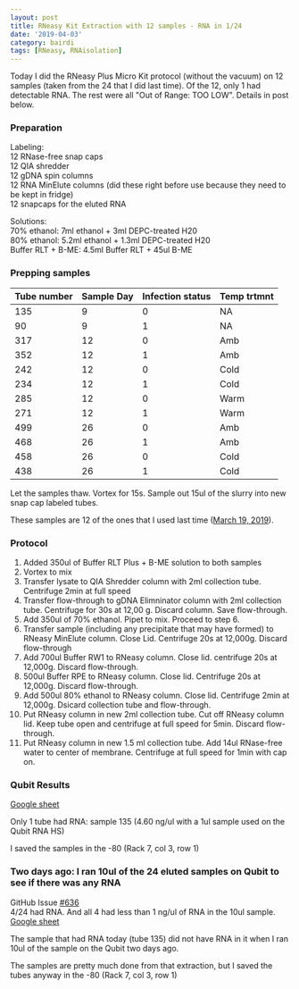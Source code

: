 ```yaml
---
layout: post
title: RNeasy Kit Extraction with 12 samples - RNA in 1/24
date: '2019-04-03'
category: bairdi
tags: [RNeasy, RNAisolation]
---
```

Today I did the RNeasy Plus Micro Kit protocol (without the vacuum) on 12 samples (taken from the 24 that I did last time). Of the 12, only 1 had detectable RNA. The rest were all "Out of Range: TOO LOW". Details in post below. 

### Preparation
Labeling:    
12 RNase-free snap caps     
12 QIA shredder      
12 gDNA spin columns     
12 RNA MinElute columns (did these right before use because they need to be kept in fridge)     
12 snapcaps for the eluted RNA     

Solutions:    
70% ethanol: 7ml ethanol + 3ml DEPC-treated H20     
80% ethanol: 5.2ml ethanol + 1.3ml DEPC-treated H20     
Buffer RLT + B-ME: 4.5ml Buffer RLT + 45ul B-ME    

### Prepping samples
| Tube number | Sample Day | Infection status | Temp trtmnt |
|-------------|------------|------------------|-------------|
| 135         | 9          | 0                | NA          |
| 90          | 9          | 1                | NA          |
| 317         | 12         | 0                | Amb         |
| 352         | 12         | 1                | Amb         |
| 242         | 12         | 0                | Cold        |
| 234         | 12         | 1                | Cold        |
| 285         | 12         | 0                | Warm        |
| 271         | 12         | 1                | Warm        |
| 499         | 26         | 0                | Amb         |
| 468         | 26         | 1                | Amb         |
| 458         | 26         | 0                | Cold        |
| 438         | 26         | 1                | Cold        |

Let the samples thaw. Vortex for 15s. Sample out 15ul of the slurry into new snap cap labeled tubes.   

These samples are 12 of the ones that I used last time ([March 19, 2019](https://grace-ac.github.io/24sample-RNeasy-extraction/)).

### Protocol
1. Added 350ul of Buffer RLT Plus + B-ME solution to both samples
2. Vortex to mix
3. Transfer lysate to QIA Shredder column with 2ml collection tube. Centrifuge 2min at full speed
4. Transfer flow-through to gDNA Elimninator column with 2ml collection tube. Centrifuge for 30s at 12,00 g. Discard column. Save flow-through. 
5. Add 350ul of 70% ethanol. Pipet to mix. Proceed to step 6. 
6. Transfer sample (including any precipitate that may have formed) to RNeasy MinElute column. Close Lid. Centrifuge 20s at 12,000g. Discard flow-through
7. Add 700ul Buffer RW1 to RNeasy column. Close lid. centrifuge 20s at 12,000g. Discard flow-through.
8. 500ul Buffer RPE to RNeasy column. Close lid. Centrifuge 20s at 12,000g. Discard flow-through.
9. Add 500ul 80% ethanol to RNeasy column. Close lid. Centrifuge 2min at 12,000g. Dsicard collection tube and flow-through.
10. Put RNeasy column in new 2ml collection tube. Cut off RNeasy column lid. Keep tube open and centrifuge at full speed for 5min. Discard flow-through.
11. Put RNeasy column in new 1.5 ml collection tube. Add 14ul RNase-free water to center of membrane. Centrifuge at full speed for 1min with cap on. 

### Qubit Results
[Google sheet](https://docs.google.com/spreadsheets/d/1o_BsLhAC0fkzFJ7VtzgUFediy3KueRXkb27flbaxGs8/edit#gid=0) 

Only 1 tube had RNA: sample 135 (4.60 ng/ul with a 1ul sample used on the Qubit RNA HS)   

I saved the samples in the -80 (Rack 7, col 3, row 1) 

### Two days ago: I ran 10ul of the 24 eluted samples on Qubit to see if there was any RNA
GitHub Issue [#636](https://github.com/RobertsLab/resources/issues/636)         
4/24 had RNA. And all 4 had less than 1 ng/ul of RNA in the 10ul sample.          
[Google sheet](https://docs.google.com/spreadsheets/d/1me8cRniPYfM4AUiFo5oO2cS_7km00uroTeMCktiMTFk/edit#gid=0)  

The sample that had RNA today (tube 135) did not have RNA in it when I ran 10ul of the sample on the Qubit two days ago. 

The samples are pretty much done from that extraction, but I saved the tubes anyway in the -80 (Rack 7, col 3, row 1) 

